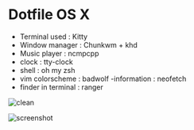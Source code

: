 # Dotfile OS X

- Terminal used : Kitty
- Window manager : Chunkwm + khd
- Music player : ncmpcpp
- clock : tty-clock
- shell : oh my zsh
- vim colorscheme : badwolf
-information : neofetch
- finder in terminal : ranger

![clean](https://user-images.githubusercontent.com/9384676/37558968-2f50fc8e-2a1d-11e8-8f87-fc3de3b84546.jpg)

![screenshot](https://user-images.githubusercontent.com/9384676/37558906-fbd7c0b4-2a1b-11e8-87e7-be18150e9793.png)

